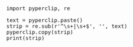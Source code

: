 <pre>

import pyperclip, re

text = pyperclip.paste()
strip = re.sub(r'^\s+|\s+$', '', text)
pyperclip.copy(strip)    
print(strip)

</pre>